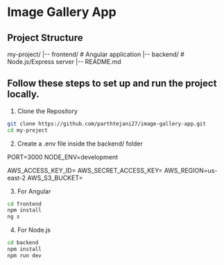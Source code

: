# Image Gallery App

## Project Structure
my-project/
|-- frontend/   # Angular application
|-- backend/    # Node.js/Express server
|-- README.md

## Follow these steps to set up and run the project locally.

1. Clone the Repository
```bash
git clone https://github.com/parthtejani27/image-gallery-app.git
cd my-project
```

2. Create a .env file inside the backend/ folder

PORT=3000
NODE_ENV=development

AWS_ACCESS_KEY_ID=
AWS_SECRET_ACCESS_KEY=
AWS_REGION=us-east-2
AWS_S3_BUCKET=

3. For Angular
```bash
cd frontend
npm install
ng s
```

4. For Node.js
```bash
cd backend
npm install    
npm run dev
```

